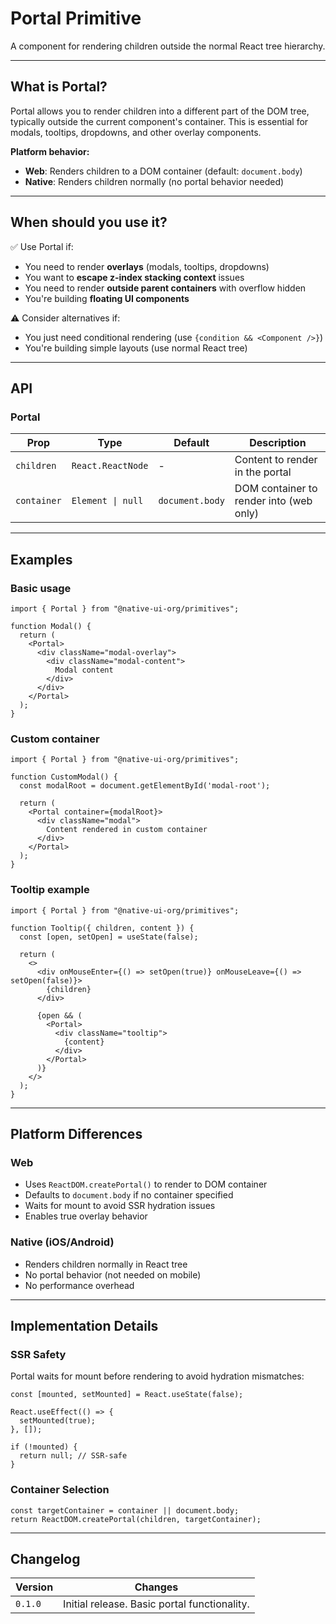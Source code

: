 # Portal Primitive

A component for rendering children outside the normal React tree hierarchy.

---

## What is Portal?

Portal allows you to render children into a different part of the DOM tree, typically outside the current component's container. This is essential for modals, tooltips, dropdowns, and other overlay components.

**Platform behavior:**
- **Web**: Renders children to a DOM container (default: `document.body`)
- **Native**: Renders children normally (no portal behavior needed)

---

## When should you use it?

✅ Use Portal if:
- You need to render **overlays** (modals, tooltips, dropdowns)
- You want to **escape z-index stacking context** issues
- You need to render **outside parent containers** with overflow hidden
- You're building **floating UI components**

⚠️ Consider alternatives if:
- You just need conditional rendering (use `{condition && <Component />}`)
- You're building simple layouts (use normal React tree)

---

## API

### Portal

| Prop        | Type           | Default        | Description                                    |
|--------------|----------------|----------------|------------------------------------------------|
| `children`   | `React.ReactNode` | -              | Content to render in the portal                |
| `container`  | `Element \| null` | `document.body` | DOM container to render into (web only)        |

---

## Examples

### Basic usage

```tsx
import { Portal } from "@native-ui-org/primitives";

function Modal() {
  return (
    <Portal>
      <div className="modal-overlay">
        <div className="modal-content">
          Modal content
        </div>
      </div>
    </Portal>
  );
}
```

### Custom container

```tsx
import { Portal } from "@native-ui-org/primitives";

function CustomModal() {
  const modalRoot = document.getElementById('modal-root');
  
  return (
    <Portal container={modalRoot}>
      <div className="modal">
        Content rendered in custom container
      </div>
    </Portal>
  );
}
```

### Tooltip example

```tsx
import { Portal } from "@native-ui-org/primitives";

function Tooltip({ children, content }) {
  const [open, setOpen] = useState(false);
  
  return (
    <>
      <div onMouseEnter={() => setOpen(true)} onMouseLeave={() => setOpen(false)}>
        {children}
      </div>
      
      {open && (
        <Portal>
          <div className="tooltip">
            {content}
          </div>
        </Portal>
      )}
    </>
  );
}
```

---

## Platform Differences

### Web
- Uses `ReactDOM.createPortal()` to render to DOM container
- Defaults to `document.body` if no container specified
- Waits for mount to avoid SSR hydration issues
- Enables true overlay behavior

### Native (iOS/Android)
- Renders children normally in React tree
- No portal behavior (not needed on mobile)
- No performance overhead

---

## Implementation Details

### SSR Safety
Portal waits for mount before rendering to avoid hydration mismatches:

```tsx
const [mounted, setMounted] = React.useState(false);

React.useEffect(() => {
  setMounted(true);
}, []);

if (!mounted) {
  return null; // SSR-safe
}
```

### Container Selection
```tsx
const targetContainer = container || document.body;
return ReactDOM.createPortal(children, targetContainer);
```

---

## Changelog

| Version | Changes                                    |
|---------|--------------------------------------------|
| `0.1.0` | Initial release. Basic portal functionality. |


